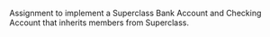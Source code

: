 Assignment to implement a Superclass Bank Account and Checking Account that inherits members from Superclass.
